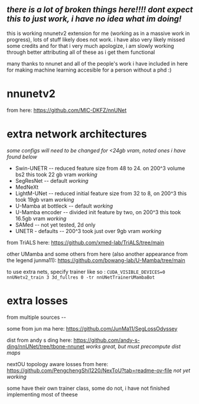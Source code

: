 ## _there is a lot of broken things here!!!! dont expect this to just work, i have no idea what im doing!_ 

this is working nnunetv2 extension for me (working as in a massive work in progress), lots of stuff likely does not work. i have also very likely missed some credits and for that i very much apologize, i am slowly working through better attributing all of these as i get them functional

many thanks to nnunet and all of the people's work i have included in here for making machine learning accesible for a person without a phd :)
# nnunetv2
from here: https://github.com/MIC-DKFZ/nnUNet

# extra network architectures
_some configs will need to be changed for <24gb vram, noted ones i have found below_

- Swin-UNETR -- reduced feature size from 48 to 24. on 200^3 volume bs2 this took 22 gb vram *working*
- SegResNet -- default *working*
- MedNeXt 
- LightM-UNet -- reduced initial feature size from 32 to 8, on 200^3 this took 19gb vram *working*
- U-Mamba at bottleck -- default *working*
- U-Mamba encoder -- divided init feature by two, on 200^3 this took 16.5gb vram *working*
- SAMed -- not yet tested, 2d only
- UNETR - defaults -- 200^3 took just over 9gb vram *working*

from TriALS here: https://github.com/xmed-lab/TriALS/tree/main

other UMamba and some others from here (also another appearance from the legend junma11): https://github.com/bowang-lab/U-Mamba/tree/main

to use extra nets, specify trainer like so : 
```CUDA_VISIBLE_DEVICES=0 nnUNetv2_train 3 3d_fullres 0 -tr nnUNetTrainerUMambaBot```
# extra losses
from multiple sources -- 

some from jun ma here: https://github.com/JunMa11/SegLossOdyssey

dist from andy s ding here: https://github.com/andy-s-ding/nnUNet/tree/tbone-nnunet *works great, but must precompute dist maps*

nextOU topology aware losses from here: https://github.com/PengchengShi1220/NexToU?tab=readme-ov-file *not yet working*

some have their own trainer class, some do not, i have not finished implementing most of theese 

